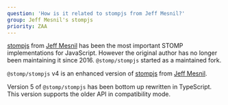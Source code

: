 ```yaml
---
question: 'How is it related to stompjs from Jeff Mesnil?'
group: Jeff Mesnil's stompjs
priority: ZAA
---
```


[stompjs](https://www.npmjs.com/package/stompjs)
from [Jeff Mesnil](http://jmesnil.net/) has been the most important
STOMP implementations for JavaScript.
However the original author has no longer been maintaining it since 2016.
`@stomp/stompjs` started as a maintained fork.

`@stomp/stompjs` v4 is an enhanced version of
[stompjs](https://www.npmjs.com/package/stompjs)
from [Jeff Mesnil](http://jmesnil.net/).

Version 5 of `@stomp/stompjs` has been bottom up rewritten in TypeScript.
This version supports the older API in compatibility mode.
